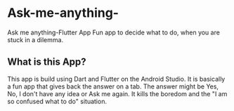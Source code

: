 # Ask-me-anything-
Ask me anything-Flutter App
Fun app to decide what to do, when you are stuck in a dilemma.
## What is this App?
This app is build using Dart and Flutter on the Android Studio. It is basically a fun app that gives back the answer on a tab. 
The answer might be Yes, No, I don't have any idea or Ask me again.
It kills the boredom and the "I am so confused what to do" situation.
